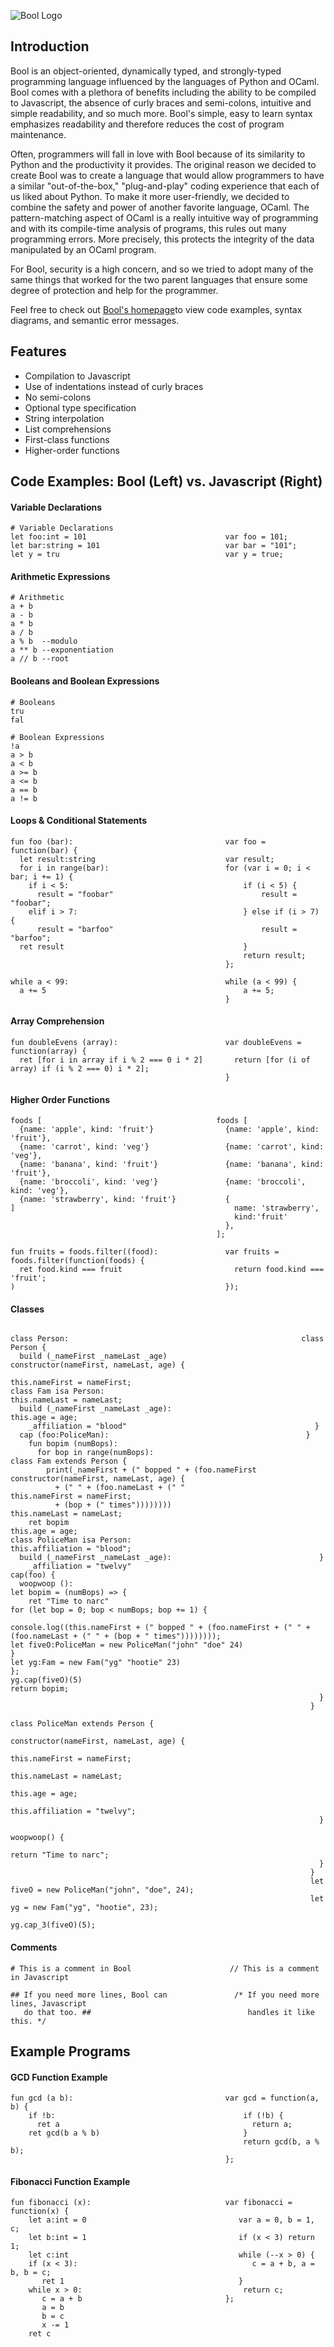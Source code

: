 ![Bool Logo](images/bool.png)
## Introduction
Bool is an object-oriented, dynamically typed, and strongly-typed programming language influenced by the languages of Python and OCaml. Bool comes with a plethora of benefits including the ability to be compiled to Javascript, the absence of curly braces and semi-colons, intuitive and simple readability, and so much more. Bool's simple, easy to learn syntax emphasizes readability and therefore reduces the cost of program maintenance.

Often, programmers will fall in love with Bool because of its similarity to Python and the productivity it provides. The original reason we decided to create Bool was to create a language that would allow programmers to have a similar "out-of-the-box," "plug-and-play" coding experience that each of us liked about Python. To make it more user-friendly, we decided to combine the safety and power of another favorite language, OCaml. The pattern-matching aspect of OCaml is a really intuitive way of programming and with its compile-time analysis of programs, this rules out many programming errors. More precisely, this protects the integrity of the data manipulated by an OCaml program.

For Bool, security is a high concern, and so we tried to adopt many of the same things that worked for the two parent languages that ensure some degree of protection and help for the programmer.

Feel free to check out [Bool's homepage](https://teecolz.github.io/bool/)to view code examples, syntax diagrams, and semantic error messages.

## Features
- Compilation to Javascript
- Use of indentations instead of curly braces
- No semi-colons
- Optional type specification
- String interpolation
- List comprehensions
- First-class functions
- Higher-order functions

## Code Examples: Bool (Left) vs. Javascript (Right)
#### Variable Declarations
````
# Variable Declarations
let foo:int = 101                               var foo = 101;
let bar:string = 101                            var bar = "101";
let y = tru                                     var y = true;
````
#### Arithmetic Expressions
````
# Arithmetic
a + b
a - b
a * b
a / b
a % b  --modulo
a ** b --exponentiation
a // b --root
````
#### Booleans and Boolean Expressions
````
# Booleans
tru
fal

# Boolean Expressions
!a
a > b
a < b
a >= b
a <= b
a == b
a != b
````
#### Loops & Conditional Statements
````
fun foo (bar):                                  var foo = function(bar) {
  let result:string                             var result;
  for i in range(bar):                          for (var i = 0; i < bar; i += 1) {
    if i < 5:                                       if (i < 5) {
      result = "foobar"                                 result = "foobar";
    elif i > 7:                                     } else if (i > 7) {
      result = "barfoo"                                 result = "barfoo";
  ret result                                        }
                                                    return result;
                                                };
````
````
while a < 99:                                   while (a < 99) {
  a += 5                                            a += 5;
                                                }
````
#### Array Comprehension
````
fun doubleEvens (array):                        var doubleEvens = function(array) {
  ret [for i in array if i % 2 === 0 i * 2]       return [for (i of array) if (i % 2 === 0) i * 2];
                                                }

````
#### Higher Order Functions
````
foods [                                       foods [
  {name: 'apple', kind: 'fruit'}                {name: 'apple', kind: 'fruit'},
  {name: 'carrot', kind: 'veg'}                 {name: 'carrot', kind: 'veg'},
  {name: 'banana', kind: 'fruit'}               {name: 'banana', kind: 'fruit'},
  {name: 'broccoli', kind: 'veg'}               {name: 'broccoli', kind: 'veg'},
  {name: 'strawberry', kind: 'fruit'}           {
]                                                 name: 'strawberry',
                                                  kind:'fruit'
                                                },
                                              ];                                         

fun fruits = foods.filter((food):               var fruits = foods.filter(function(foods) {
  ret food.kind === fruit                         return food.kind === 'fruit';    
)                                               });                

````
#### Classes
````

class Person:                                                    class Person {
  build (_nameFirst _nameLast _age)                                 constructor(nameFirst, nameLast, age) {
                                                                        this.nameFirst = nameFirst;
class Fam isa Person:                                                   this.nameLast = nameLast;
  build (_nameFirst _nameLast _age):                                    this.age = age;
    _affiliation = "blood"                                          }
  cap (foo:PoliceMan):                                            }
    fun bopim (numBops):
      for bop in range(numBops):                                  class Fam extends Person {
        print(_nameFirst + (" bopped " + (foo.nameFirst              constructor(nameFirst, nameLast, age) {
          + (" " + (foo.nameLast + (" "                                 this.nameFirst = nameFirst;
          + (bop + (" times"))))))))                                    this.nameLast = nameLast;
    ret bopim                                                           this.age = age;
class PoliceMan isa Person:                                             this.affiliation = "blood";
  build (_nameFirst _nameLast _age):                                 }
    _affiliation = "twelvy"                                          cap(foo) {
  woopwoop ():                                                         let bopim = (numBops) => {
    ret "Time to narc"                                                     for (let bop = 0; bop < numBops; bop += 1) {
                                                                               console.log((this.nameFirst + (" bopped " + (foo.nameFirst + (" " + (foo.nameLast + (" " + (bop + " times"))))))));
let fiveO:PoliceMan = new PoliceMan("john" "doe" 24)                       }
let yg:Fam = new Fam("yg" "hootie" 23)                                  };
yg.cap(fiveO)(5)                                                        return bopim;
                                                                     }
                                                                   }
                                                                   class PoliceMan extends Person {
                                                                     constructor(nameFirst, nameLast, age) {
                                                                       this.nameFirst = nameFirst;
                                                                       this.nameLast = nameLast;
                                                                       this.age = age;
                                                                       this.affiliation = "twelvy";
                                                                     }
                                                                     woopwoop() {
                                                                       return "Time to narc";
                                                                     }
                                                                   }
                                                                   let fiveO = new PoliceMan("john", "doe", 24);
                                                                   let yg = new Fam("yg", "hootie", 23);
                                                                   yg.cap_3(fiveO)(5);
````
#### Comments
````
# This is a comment in Bool                      // This is a comment in Javascript

## If you need more lines, Bool can               /* If you need more lines, Javascript
   do that too. ##                                   handles it like this. */
````
## Example Programs

#### GCD Function Example
````
fun gcd (a b):                                  var gcd = function(a, b) {
    if !b:                                          if (!b) {
      ret a                                           return a;
    ret gcd(b a % b)                                }
                                                    return gcd(b, a % b);
                                                };
````
#### Fibonacci Function Example
````
fun fibonacci (x):                              var fibonacci = function(x) {
    let a:int = 0                                  var a = 0, b = 1, c;
    let b:int = 1                                  if (x < 3) return 1;
    let c:int                                      while (--x > 0) {
    if (x < 3):                                       c = a + b, a = b, b = c;
       ret 1                                       }
    while x > 0:                                    return c;
       c = a + b                                };
       a = b
       b = c
       x -= 1
    ret c
````

